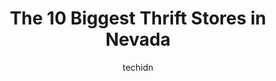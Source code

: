 ---
layout: ampstory
image: https://i0.wp.com/paketmu.com/wp-content/uploads/2023/06/savers-0-in-nevada-1686370133.jpeg?resize=640,853
author: techidn
featured: false
description: Explore the diverse Thrift Store scene in Nevada, home to an incredible selection of 10 establishments catering to every taste. Whether youre in search of iconic favorites or undiscovered t
title: The 10 Biggest Thrift Stores in Nevada
cover:
   title: The 10 Biggest Thrift Stores in Nevada
   subtitle: RICKPATE
   background: https://paketmu.com/wp-content/uploads/2023/06/savers-0-in-nevada-1686370133.jpeg

pages: 
 - layout: thirds
   top: <h1>#1 Savers</h1>
   bottom: "<p>The people who work here are always so rude and dont know what theyre doing. Been coming here since I was a kid and for the past year, the women that work here are </p>"
   background: https://paketmu.com/wp-content/uploads/2023/06/savers-1-in-nevada-1686370134.jpeg
   backgroundblur: true
 - layout: thirds
   top: <h1>#2 Goodwill Retail Store and Donation Center</h1>
   bottom: "<p>The place is picked up for being so busy today. It is 50 percent off this Saturday. Its clean and for the most part has plenty of hidden gems. Ive never been in a more </p>"
   background: https://paketmu.com/wp-content/uploads/2023/06/savers-2-in-nevada-1686370135.jpeg
   cta:
      link: https://paketmu.com/the-10-biggest-thrift-stores-in-nevada/
      text: The 10 Biggest Thrift Stores in Nevada
 - layout: thirds
   top: <h1>#3 Savers</h1>
   bottom: "<p>I always find unique and some deals. Most of their staff are very friendly except one woman there who has harassed me twice since I have shopped there. Just yesterday she</p>"
   background: https://paketmu.com/wp-content/uploads/2023/06/savers-3-in-nevada-1686370137.jpeg
   cta:
      link: https://paketmu.com/the-10-biggest-thrift-stores-in-nevada/
      text: The 10 Biggest Thrift Stores in Nevada
 - layout: thirds
   top: <h1>#4 Charleston Outlet Thrift Store</h1>
   bottom: "<p>1548 E Charleston Blvd, Las Vegas, NV 89104, United States</p>"
   background: https://images.unsplash.com/photo-1618005182384-a83a8bd57fbe?ixlib=rb-4.0.3&ixid=MnwxMjA3fDB8MHxwaG90by1wYWdlfHx8fGVufDB8fHx8&auto=format&fit=crop&w=640&h=853&q=80
   cta:
      link: https://paketmu.com/the-10-biggest-thrift-stores-in-nevada/
      text: The 10 Biggest Thrift Stores in Nevada
 - layout: thirds
   top: <h1>#5 Opportunity Village Thrift Store</h1>
   bottom: "<p>390 S Decatur Blvd, Las Vegas, NV 89107, United States</p>"
   background: https://images.unsplash.com/photo-1564951434112-64d74cc2a2d7?ixlib=rb-4.0.3&ixid=MnwxMjA3fDB8MHxwaG90by1wYWdlfHx8fGVufDB8fHx8&auto=format&fit=crop&w=640&h=853&q=80
   cta:
      link: https://paketmu.com/the-10-biggest-thrift-stores-in-nevada/
      text: The 10 Biggest Thrift Stores in Nevada
 - layout: thirds
   top: <h1>#6 SPCA of Northern Nevada Thrift Store</h1>
   bottom: "<p>75 E Moana Ln, Reno, NV 89502, United States</p>"
   background: https://images.unsplash.com/photo-1496096265110-f83ad7f96608?ixlib=rb-4.0.3&ixid=MnwxMjA3fDB8MHxwaG90by1wYWdlfHx8fGVufDB8fHx8&auto=format&fit=crop&w=640&h=853&q=80
   cta:
      link: https://paketmu.com/the-10-biggest-thrift-stores-in-nevada/
      text: The 10 Biggest Thrift Stores in Nevada
 - layout: thirds
   top: <h1>#7 Deseret Industries Thrift Store & Donation Center</h1>
   bottom: "<p>4655 E Flamingo Rd, Las Vegas, NV 89121, United States</p>"
   background: https://images.unsplash.com/photo-1597773150796-e5c14ebecbf5?ixlib=rb-4.0.3&ixid=MnwxMjA3fDB8MHxwaG90by1wYWdlfHx8fGVufDB8fHx8&auto=format&fit=crop&w=640&h=853&q=80
   cta:
      link: https://paketmu.com/the-10-biggest-thrift-stores-in-nevada/
      text: The 10 Biggest Thrift Stores in Nevada
 - layout: thirds
   middle: Continue reading...
   background: https://images.unsplash.com/photo-1546497974-b213c9efb599?ixlib=rb-4.0.3&ixid=MnwxMjA3fDB8MHxwaG90by1wYWdlfHx8fGVufDB8fHx8&auto=format&fit=crop&w=640&h=853&q=80
   cta:
      link: https://paketmu.com/the-10-biggest-thrift-stores-in-nevada/
      text: The 10 Biggest Thrift Stores in Nevada
      
---
